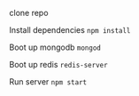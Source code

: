 clone repo

Install dependencies
`npm install`

Boot up mongodb
`mongod`

Boot up redis
`redis-server`

Run server
`npm start`
